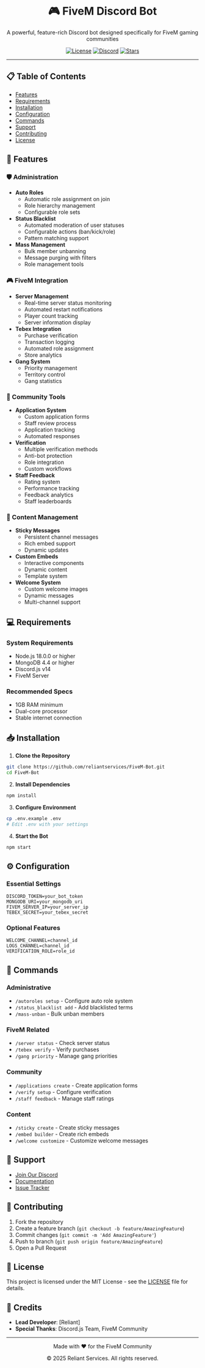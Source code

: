 <div align="center">
  <h1>🎮 FiveM Discord Bot</h1>
  <p>A powerful, feature-rich Discord bot designed specifically for FiveM gaming communities</p>
  
  [![License](https://img.shields.io/badge/license-MIT-blue.svg)](LICENSE)
  [![Discord](https://img.shields.io/discord/1305825677777309740?color=7289da&label=Discord&logo=discord&logoColor=white)](https://discord.gg/reliantt)
  [![Stars](https://img.shields.io/github/stars/reliantservices/FiveM-Bot?style=social)](https://github.com/reliantservices/FiveM-Bot/stargazers)
</div>

---

## 📋 Table of Contents
- [Features](#-features)
- [Requirements](#-requirements)
- [Installation](#-installation)
- [Configuration](#-configuration)
- [Commands](#-commands)
- [Support](#-support)
- [Contributing](#-contributing)
- [License](#-license)

## 🚀 Features

### 🛡️ Administration
- **Auto Roles**
  - Automatic role assignment on join
  - Role hierarchy management
  - Configurable role sets
- **Status Blacklist**
  - Automated moderation of user statuses
  - Configurable actions (ban/kick/role)
  - Pattern matching support
- **Mass Management**
  - Bulk member unbanning
  - Message purging with filters
  - Role management tools

### 🎮 FiveM Integration
- **Server Management**
  - Real-time server status monitoring
  - Automated restart notifications
  - Player count tracking
  - Server information display
- **Tebex Integration**
  - Purchase verification
  - Transaction logging
  - Automated role assignment
  - Store analytics
- **Gang System**
  - Priority management
  - Territory control
  - Gang statistics

### 🤝 Community Tools
- **Application System**
  - Custom application forms
  - Staff review process
  - Application tracking
  - Automated responses
- **Verification**
  - Multiple verification methods
  - Anti-bot protection
  - Role integration
  - Custom workflows
- **Staff Feedback**
  - Rating system
  - Performance tracking
  - Feedback analytics
  - Staff leaderboards

### 📢 Content Management
- **Sticky Messages**
  - Persistent channel messages
  - Rich embed support
  - Dynamic updates
- **Custom Embeds**
  - Interactive components
  - Dynamic content
  - Template system
- **Welcome System**
  - Custom welcome images
  - Dynamic messages
  - Multi-channel support

## 💻 Requirements

### System Requirements
- Node.js 18.0.0 or higher
- MongoDB 4.4 or higher
- Discord.js v14
- FiveM Server

### Recommended Specs
- 1GB RAM minimum
- Dual-core processor
- Stable internet connection

## 📥 Installation

1. **Clone the Repository**
```bash
git clone https://github.com/reliantservices/FiveM-Bot.git
cd FiveM-Bot
```

2. **Install Dependencies**
```bash
npm install
```

3. **Configure Environment**
```bash
cp .env.example .env
# Edit .env with your settings
```

4. **Start the Bot**
```bash
npm start
```

## ⚙️ Configuration

### Essential Settings
```env
DISCORD_TOKEN=your_bot_token
MONGODB_URI=your_mongodb_uri
FIVEM_SERVER_IP=your_server_ip
TEBEX_SECRET=your_tebex_secret
```

### Optional Features
```env
WELCOME_CHANNEL=channel_id
LOGS_CHANNEL=channel_id
VERIFICATION_ROLE=role_id
```

## 🎯 Commands

### Administrative
- `/autoroles setup` - Configure auto role system
- `/status_blacklist add` - Add blacklisted terms
- `/mass-unban` - Bulk unban members

### FiveM Related
- `/server status` - Check server status
- `/tebex verify` - Verify purchases
- `/gang priority` - Manage gang priorities

### Community
- `/applications create` - Create application forms
- `/verify setup` - Configure verification
- `/staff feedback` - Manage staff ratings

### Content
- `/sticky create` - Create sticky messages
- `/embed builder` - Create rich embeds
- `/welcome customize` - Customize welcome messages

## 🤝 Support

- [Join Our Discord](https://discord.gg/reliantt)
- [Documentation](https://your-docs-url.com)
- [Issue Tracker](https://github.com/reliantservices/FiveM-Bot/issues)

## 👥 Contributing

1. Fork the repository
2. Create a feature branch (`git checkout -b feature/AmazingFeature`)
3. Commit changes (`git commit -m 'Add AmazingFeature'`)
4. Push to branch (`git push origin feature/AmazingFeature`)
5. Open a Pull Request

## 📄 License

This project is licensed under the MIT License - see the [LICENSE](LICENSE) file for details.

## 🌟 Credits

- **Lead Developer**: [Reliant]
- **Special Thanks**: Discord.js Team, FiveM Community

---

<div align="center">
  <p>Made with ❤️ for the FiveM Community</p>
  <p>© 2025 Reliant Services. All rights reserved.</p>
</div>
